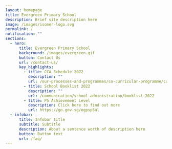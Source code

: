 ```yaml
---
layout: homepage
title: Evergreen Primary School
description: Brief site description here
image: /images/isomer-logo.svg
permalink: /
notification: ""
sections:
  - hero:
      title: Evergreen Primary School
      background: /images/evergreen.gif
      button: Contact Us
      url: /contact-us/
      key_highlights:
        - title: CCA Schedule 2022
          description: ""
          url: /our-processes-and-programmes/co-curricular-programme/co-curricular-activities-cca
        - title: School Booklist 2022
          description: ""
          url: /communication/school-administration/booklist-2022
        - title: P5 Achievement Level
          description: Click here to find out more
          url: https://go.gov.sg/egpsp5al
  - infobar:
      title: Infobar title
      subtitle: Subtitle
      description: About a sentence worth of description here
      button: Button text
      url: /faq/
---
```


